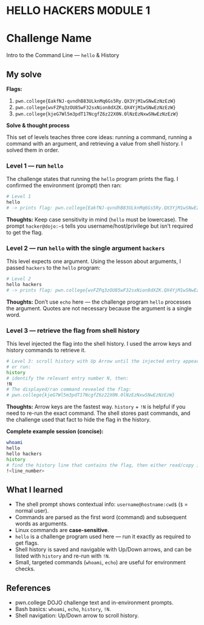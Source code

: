 # HELLO HACKERS MODULE 1

# Challenge Name
Intro to the Command Line — `hello` & History

## My solve
**Flags:**
1. `pwn.college{EakfNJ-qvndhB83ULknMq6Gs5Ry.QX3YjM1wSNwEzNzEzW}`
2. `pwn.college{wvFZPq3zOU85wF32sxNion8dXZK.QX4YjM1wSNwEzNzEzW}`
3. `pwn.college{kjeG7Wl5m3pdT17NcgfZ6z22X0N.0lNzEzNxwSNwEzNzEzW}`

**Solve & thought process**

This set of levels teaches three core ideas: running a command, running a command with an argument, and retrieving a value from shell history. I solved them in order.

### Level 1 — run `hello`
The challenge states that running the `hello` program prints the flag. I confirmed the environment (prompt) then ran:

```bash
# Level 1
hello
# -> prints flag: pwn.college{EakfNJ-qvndhB83ULknMq6Gs5Ry.QX3YjM1wSNwEzNzEzW}
```

**Thoughts:** Keep case sensitivity in mind (`hello` must be lowercase). The prompt `hacker@dojo:~$` tells you username/host/privilege but isn’t required to get the flag.

### Level 2 — run `hello` with the single argument `hackers`
This level expects one argument. Using the lesson about arguments, I passed `hackers` to the `hello` program:

```bash
# Level 2
hello hackers
# -> prints flag: pwn.college{wvFZPq3zOU85wF32sxNion8dXZK.QX4YjM1wSNwEzNzEzW}
```

**Thoughts:** Don’t use `echo` here — the challenge program `hello` processes the argument. Quotes are not necessary because the argument is a single word.

### Level 3 — retrieve the flag from shell history
This level injected the flag into the shell history. I used the arrow keys and history commands to retrieve it.

```bash
# Level 3: scroll history with Up Arrow until the injected entry appears,
# or run:
history
# identify the relevant entry number N, then:
!N
# The displayed/ran command revealed the flag:
# pwn.college{kjeG7Wl5m3pdT17NcgfZ6z22X0N.0lNzEzNxwSNwEzNzEzW}
```

**Thoughts:** Arrow keys are the fastest way. `history` + `!N` is helpful if you need to re-run the exact command. The shell stores past commands, and the challenge used that fact to hide the flag in the history.

**Complete example session (concise):**

```bash
whoami
hello
hello hackers
history
# find the history line that contains the flag, then either read/copy it or:
!<line_number>
```

## What I learned
- The shell prompt shows contextual info: `username@hostname:cwd$` (`$` = normal user).  
- Commands are parsed as the first word (command) and subsequent words as arguments.  
- Linux commands are **case-sensitive**.  
- `hello` is a challenge program used here — run it exactly as required to get flags.  
- Shell history is saved and navigable with Up/Down arrows, and can be listed with `history` and re-run with `!N`.  
- Small, targeted commands (`whoami`, `echo`) are useful for environment checks.

## References
- pwn.college DOJO challenge text and in-environment prompts.  
- Bash basics: `whoami`, `echo`, `history`, `!N`.  
- Shell navigation: Up/Down arrow to scroll history.

